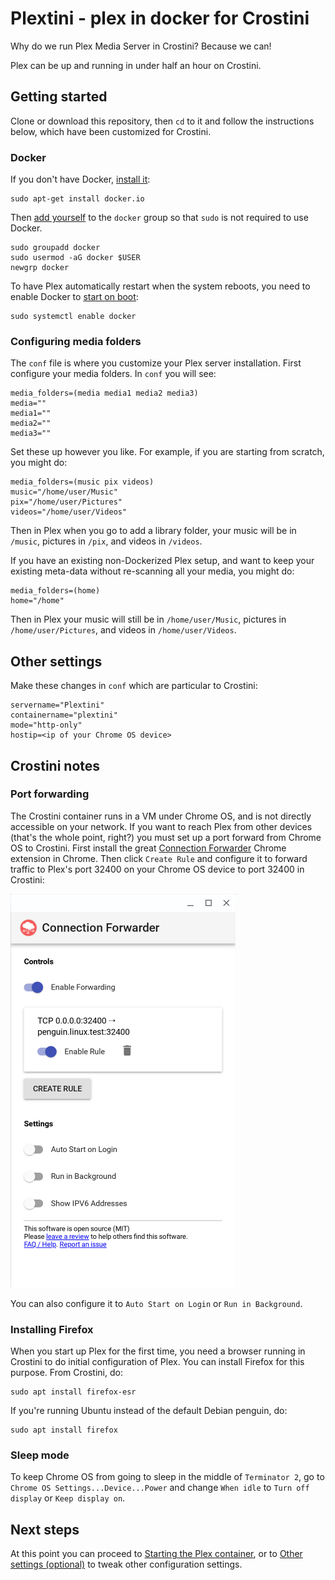 # Plextini - plex in docker for Crostini
Why do we run Plex Media Server in Crostini?  Because we can!

Plex can be up and running in under half an hour on Crostini.

## Getting started

Clone or download this repository, then `cd` to it and follow the instructions below, which have been customized for Crostini.

### Docker
If you don't have Docker, [install it](https://docs.docker.com/engine/install/):
```
sudo apt-get install docker.io
```

Then [add yourself](https://docs.docker.com/install/linux/linux-postinstall/#manage-docker-as-a-non-root-user) to the `docker` group so that `sudo` is not required to use Docker.
```
sudo groupadd docker
sudo usermod -aG docker $USER
newgrp docker
```

To have Plex automatically restart when the system reboots, you need to enable Docker to [start on boot](https://docs.docker.com/engine/install/linux-postinstall/#configure-docker-to-start-on-boot):
```
sudo systemctl enable docker
```

### Configuring media folders
The `conf` file is where you customize your Plex server installation.
First configure your media folders.  In `conf` you will see:
```
media_folders=(media media1 media2 media3)
media=""
media1=""
media2=""
media3=""
```
Set these up however you like.  For example, if you are starting from scratch, you might do:
```
media_folders=(music pix videos)
music="/home/user/Music"
pix="/home/user/Pictures"
videos="/home/user/Videos"
```
Then in Plex when you go to add a library folder, your music will be in `/music`, pictures in `/pix`, and videos in `/videos`.

If you have an existing non-Dockerized Plex setup, and want to keep your existing meta-data without re-scanning all your media, you might do:
```
media_folders=(home)
home="/home"
```
Then in Plex your music will still be in `/home/user/Music`, pictures in `/home/user/Pictures`, and videos in `/home/user/Videos`.

## Other settings
Make these changes in `conf` which are particular to Crostini:
```
servername="Plextini"
containername="plextini"
mode="http-only"
hostip=<ip of your Chrome OS device>
```

## Crostini notes
### Port forwarding
The Crostini container runs in a VM under Chrome OS, and is not directly accessible on your network. If you want to reach Plex from other devices (that's the whole point, right?) you must set up a port forward from Chrome OS to Crostini.  First install the great [Connection Forwarder](https://chrome.google.com/webstore/detail/connection-forwarder/ahaijnonphgkgnkbklchdhclailflinn?hl=en-US) Chrome extension in Chrome.  Then click `Create Rule` and configure it to forward traffic to Plex's port 32400 on your Chrome OS device to port 32400 in Crostini:

![Crostini port forwarding](https://github.com/wpwoodjr/plex-docker/blob/master/crostini-port-forward.png)

You can also configure it to `Auto Start on Login` or `Run in Background`.

### Installing Firefox
When you start up Plex for the first time, you need a browser running in Crostini to do initial configuration of Plex. You can install Firefox for this purpose.  From Crostini, do:
```
sudo apt install firefox-esr
```
If you're running Ubuntu instead of the default Debian penguin, do:
```
sudo apt install firefox
```

### Sleep mode
To keep Chrome OS from going to sleep in the middle of `Terminator 2`, go to `Chrome OS Settings...Device...Power` and change `When idle` to `Turn off display` or `Keep display on`.

## Next steps
At this point you can proceed to [Starting the Plex container](https://github.com/wpwoodjr/plex-docker#starting-the-plex-container), or to [Other settings (optional)](https://github.com/wpwoodjr/plex-docker#other-settings-optional) to tweak other configuration settings.
